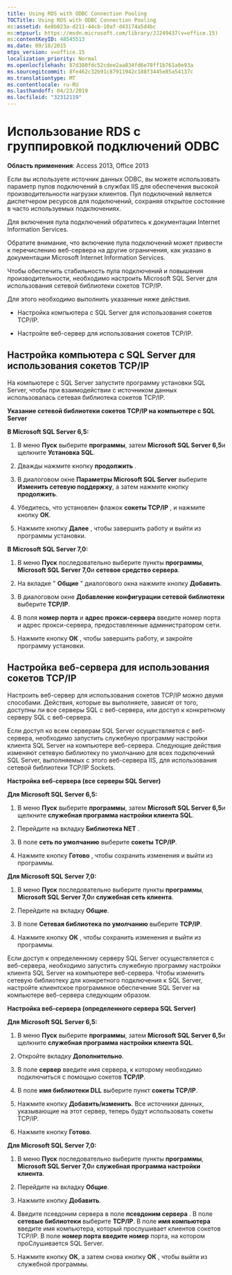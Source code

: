 ```yaml
---
title: Using RDS with ODBC Connection Pooling
TOCTitle: Using RDS with ODBC Connection Pooling
ms:assetid: 6e8b023a-d211-44cb-10af-d43174a5d4bc
ms:mtpsurl: https://msdn.microsoft.com/library/JJ249437(v=office.15)
ms:contentKeyID: 48545513
ms.date: 09/18/2015
mtps_version: v=office.15
localization_priority: Normal
ms.openlocfilehash: 87d380fdc52cdee2aa834fd6e78ff1b761a0e93a
ms.sourcegitcommit: 8fe462c32b91c87911942c188f3445e85a54137c
ms.translationtype: MT
ms.contentlocale: ru-RU
ms.lasthandoff: 04/23/2019
ms.locfileid: "32312119"
---
```

# <a name="using-rds-with-odbc-connection-pooling"></a>Использование RDS с группировкой подключений ODBC


**Область применения**: Access 2013, Office 2013

Если вы используете источник данных ODBC, вы можете использовать параметр пулов подключений в службах IIS для обеспечения высокой производительности нагрузки клиентов. Пул подключений является диспетчером ресурсов для подключений, сохраняя открытое состояние в часто используемых подключениях.

Для включения пула подключений обратитесь к документации Internet Information Services.

Обратите внимание, что включение пула подключений может привести к перечислению веб-сервера на другие ограничения, как указано в документации Microsoft Internet Information Services.

Чтобы обеспечить стабильность пула подключений и повышения производительности, необходимо настроить Microsoft SQL Server для использования сетевой библиотеки сокетов TCP/IP.

Для этого необходимо выполнить указанные ниже действия.

  - Настройка компьютера с SQL Server для использования сокетов TCP/IP.

  - Настройте веб-сервер для использования сокетов TCP/IP.

## <a name="configuring-the-sql-server-computer-to-use-tcpip-sockets"></a>Настройка компьютера с SQL Server для использования сокетов TCP/IP

На компьютере с SQL Server запустите программу установки SQL Server, чтобы при взаимодействии с источником данных использовалась сетевая библиотека сокетов TCP/IP.

**Указание сетевой библиотеки сокетов TCP/IP на компьютере с SQL Server**

**В Microsoft SQL Server 6,5:**

1.  В меню **Пуск** выберите **программы**, затем **Microsoft SQL Server 6,5**и щелкните **Установка SQL**.

2.  Дважды нажмите кнопку **продолжить** .

3.  В диалоговом окне **Параметры Microsoft SQL Server** выберите **Изменить сетевую поддержку**, а затем нажмите кнопку **продолжить**.

4.  Убедитесь, что установлен флажок **сокеты TCP/IP** , и нажмите кнопку **ОК**.

5.  Нажмите кнопку **Далее** , чтобы завершить работу и выйти из программы установки.

**В Microsoft SQL Server 7,0:**

1.  В меню **Пуск** последовательно выберите пункты **программы**, **Microsoft SQL Server 7,0**и **сетевое средство сервера**.

2.  На вкладке " **Общие** " диалогового окна нажмите кнопку **Добавить**.

3.  В диалоговом окне **Добавление конфигурации сетевой библиотеки** выберите **TCP/IP**.

4.  В поля **номер порта** и **адрес прокси-сервера** введите номер порта и адрес прокси-сервера, предоставленные администратором сети.

5.  Нажмите кнопку **ОК** , чтобы завершить работу, и закройте программу установки.

## <a name="configuring-the-web-server-to-use-tcpip-sockets"></a>Настройка веб-сервера для использования сокетов TCP/IP

Настроить веб-сервер для использования сокетов TCP/IP можно двумя способами. Действия, которые вы выполняете, зависят от того, доступны ли все серверы SQL с веб-сервера, или доступ к конкретному серверу SQL с веб-сервера.

Если доступ ко всем серверам SQL Server осуществляется с веб-сервера, необходимо запустить служебную программу настройки клиента SQL Server на компьютере веб-сервера. Следующие действия изменяют сетевую библиотеку по умолчанию для всех подключений SQL Server, выполняемых с этого веб-сервера IIS, для использования сетевой библиотеки TCP/IP Sockets.

**Настройка веб-сервера (все серверы SQL Server)**

**Для Microsoft SQL Server 6,5:**

1.  В меню **Пуск** выберите **программы**, затем **Microsoft SQL Server 6,5**и щелкните **служебная программа настройки клиента SQL**.

2.  Перейдите на вкладку **Библиотека NET** .

3.  В поле **сеть по умолчанию** выберите **сокеты TCP/IP**.

4.  Нажмите кнопку **Готово** , чтобы сохранить изменения и выйти из программы.

**Для Microsoft SQL Server 7,0:**

1.  В меню **Пуск** последовательно выберите пункты **программы**, **Microsoft SQL Server 7,0**и **служебная сеть клиента**.

2.  Перейдите на вкладку **Общие**.

3.  В поле **Сетевая библиотека по умолчанию** выберите **TCP/IP**.

4.  Нажмите кнопку **ОК** , чтобы сохранить изменения и выйти из программы.

Если доступ к определенному серверу SQL Server осуществляется с веб-сервера, необходимо запустить служебную программу настройки клиента SQL Server на компьютере веб-сервера. Чтобы изменить сетевую библиотеку для конкретного подключения к SQL Server, настройте клиентское программное обеспечение SQL Server на компьютере веб-сервера следующим образом.

**Настройка веб-сервера (определенного сервера SQL Server)**

**Для Microsoft SQL Server 6,5:**

1.  В меню **Пуск** выберите **программы**, затем **Microsoft SQL Server 6,5**и щелкните **служебная программа настройки клиента SQL**.

2.  Откройте вкладку **Дополнительно**.

3.  В поле **сервер** введите имя сервера, к которому необходимо подключиться с помощью сокетов **TCP/IP**.

4.  В поле **имя библиотеки DLL** выберите пункт **сокеты TCP/IP**.

5.  Нажмите кнопку **Добавить/изменить**. Все источники данных, указывающие на этот сервер, теперь будут использовать сокеты TCP/IP.

6.  Нажмите кнопку **Готово**.

**Для Microsoft SQL Server 7,0:**

1.  В меню **Пуск** последовательно выберите пункты **программы**, **Microsoft SQL Server 7,0**и **служебная программа настройки клиента**.

2.  Перейдите на вкладку **Общие**.

3.  Нажмите кнопку **Добавить**.

4.  Введите псевдоним сервера в поле **псевдоним сервера** . В поле **сетевые библиотеки** выберите **TCP/IP**. В поле **имя компьютера** введите имя компьютера, который прослушивает клиентов сокетов TCP/IP. В поле **номер порта введите номер** порта, на котором проСлушивается SQL Server.

5.  Нажмите кнопку **ОК**, а затем снова кнопку **ОК** , чтобы выйти из служебной программы.

